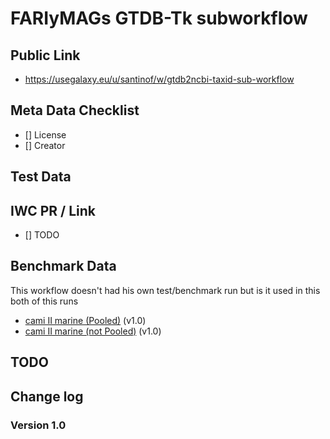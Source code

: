 # FARIyMAGs GTDB-Tk subworkflow

## Public Link

* https://usegalaxy.eu/u/santinof/w/gtdb2ncbi-taxid-sub-workflow


## Meta Data Checklist

* [] License  
* [] Creator 

## Test Data


## IWC PR / Link

* [] TODO

## Benchmark Data 

This workflow doesn't had his own test/benchmark run but is it used in this both of this runs 

* [cami II marine (Pooled)](https://usegalaxy.eu/u/santinof/h/fairymags-taxonomic-binning-evaluation-pooled) (v1.0)
* [cami II marine (not Pooled)](https://usegalaxy.eu/u/santinof/h/fairymags-taxonomic-binning-evaluation-not-pooled) (v1.0)

## TODO


## Change log

### Version 1.0

